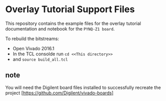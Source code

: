 # Overlay Tutorial Support Files

This repository contains the example files for the overlay tutorial
documentation and notebook for the `PYNQ-Z1 board`. 

To rebuild the bitstreams:
 * Open Vivado 2016.1
 * In the TCL consolde run `cd <<This directory>>`
 * and `source build_all.tcl`

## note
You will need the Digilent board files installed to successfully recreate the
project [https://github.com/Digilent/vivado-boards]
